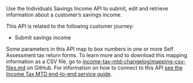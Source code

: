 Use the Individuals Savings Income API to submit, edit and retrieve information about a customer’s savings income.

This API is related to the following customer journey:

* Submit savings income

Some parameters in this API map to box numbers in one or more Self Assessment tax return forms.
To learn more and to download this mapping information as a CSV file, go to [income-tax-mtd-changelog/mapping-csv-files.md](https://github.com/hmrc/income-tax-mtd-changelog/blob/main/mapping/mapping-csv-files.md) on GitHub.
For information on how to connect to this API [see the Income Tax MTD end-to-end service guide](https://developer.service.hmrc.gov.uk/guides/income-tax-mtd-end-to-end-service-guide/).